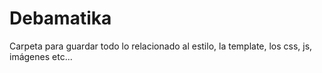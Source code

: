 # Debamatika 
Carpeta para guardar todo lo relacionado al estilo, la template, los css, js, imágenes etc...
